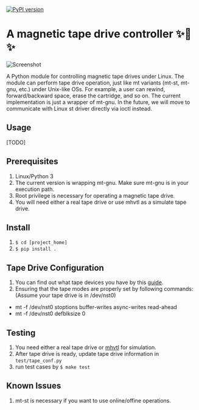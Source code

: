 [![PyPI version](https://badge.fury.io/py/python-mt-st.svg)](https://pypi.org/project/python-mt-st/)

A magnetic tape drive controller ✨🍰✨
=======================================================

![Screenshot](https://user-images.githubusercontent.com/3183314/44708568-09def800-aada-11e8-9a2c-f576c9d8f00f.png)

A Python module for controlling magnetic tape drives under Linux. The module can perform tape drive operation, just like mt variants (mt-st, mt-gnu, etc.) under Unix-like OSs. For example, a user can rewind, forward/backward space, erase the cartridge, and so on. The current implementation is just a wrapper of mt-gnu. In the future, we will move to communicate with
Linux st driver directly via ioctl instead.


## Usage

[TODO]

## Prerequisites

1. Linux/Python 3
2. The current version is wrapping mt-gnu. Make sure mt-gnu is in your execution path.
3. Root privilege is necessary for operating a magnetic tape drive.
4. You will need either a real tape drive or use mhvtl as a simulate tape drive.

## Install

1. ``$ cd [project_home]``
2. ``$ pip install .``

## Tape Drive Configuration

1. You can find out what tape devices you 
have by this [guide](https://www.bacula.org/7.2.x-manuals/en/problems/Testing_Your_Tape_Drive_Wit.html#SECTION00423000000000000000).  
2. Ensuring that the tape modes are properly set by following commands: (Assume your tape drive is in /dev/nst0)
* mt -f /dev/nst0 stoptions buffer-writes async-writes read-ahead
* mt -f /dev/nst0 defblksize 0

## Testing 

1. You need either a real tape drive or [mhvtl](https://github.com/markh794/mhvtl) for simulation.
2. After tape drive is ready, update tape drive information in ```test/tape_conf.py```
3. run test cases by ```$ make test```

## Known Issues
1. mt-st is necessary if you want to use online/offine operations.
